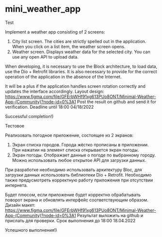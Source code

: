 # mini_weather_app

Test

Implement a weather app consisting of 2 screens:

1. City list screen. The cities are strictly spelled out in the application. When you click on a list item, the weather screen opens.
2. Weather screen. Displays weather data for the selected city. You can use any open API to upload data.

When developing, it is necessary to use the Block architecture, to load data, use the Dio + Retrofit libraries. It is also necessary to provide for the correct operation of the application in the absence of the Internet. 

It will be a plus if the application handles screen rotation correctly and updates the interface accordingly.
Layout design:
https://www.figma.com/file/GFErbWHf91xg613PUo8ONT/Minimal-Weather-App-(Community)?node-id=0%3A1
Post the result on github and send it for verification.
Deadline until 18:00 04/18/2022

Successful completion!)

Тестовое

Реализовать погодное приложение, состоящее из 2 экранов:

1. Экран списка городов. Города жёстко прописаны в приложении. При нажатии на элемент списка открывается экран погоды.
2. Экран погоды. Отображает данные о погоде по выбранному городу. Можно использовать любое открытое API для загрузки данных.

При разработке необходимо использовать архитектуру Bloc, для загрузки данных использовать библиотеки Dio + Retrofit. Необходимо также предусмотреть корректную работу приложения при отсутствии интернета. 

Будет плюсом, если приложение будет корректно обрабатывать поворот экрана и обновлять интерфейс соответствующим образом.
Дизайн макет:
https://www.figma.com/file/GFErbWHf91xg613PUo8ONT/Minimal-Weather-App-(Community)?node-id=0%3A1
Результат выложить на github и прислать для проверки.
Срок выполнения до 18:00 18.04.2022

Успешного выполнения!)